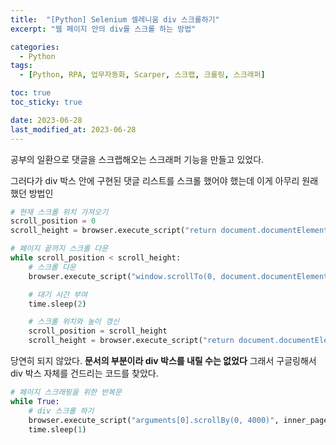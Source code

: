 ```yaml
---
title:  "[Python] Selenium 셀레니움 div 스크롤하기"
excerpt: "웹 페이지 안의 div를 스크롤 하는 방법"

categories:
  - Python
tags:
  - [Python, RPA, 업무자동화, Scarper, 스크랩, 크롤링, 스크래퍼]

toc: true
toc_sticky: true

date: 2023-06-28
last_modified_at: 2023-06-28
---
```


공부의 일환으로 댓글을 스크랩해오는 스크래퍼 기능을 만들고 있었다.

그러다가 div 박스 안에 구현된 댓글 리스트를 스크롤 했어야 했는데 이게 아무리 원래 했던 방법인

```python
# 현재 스크롤 위치 가져오기
scroll_position = 0
scroll_height = browser.execute_script("return document.documentElement.scrollHeight")

# 페이지 끝까지 스크롤 다운
while scroll_position < scroll_height:
    # 스크롤 다운
    browser.execute_script("window.scrollTo(0, document.documentElement.scrollHeight);")

    # 대기 시간 부여
    time.sleep(2)

    # 스크롤 위치와 높이 갱신
    scroll_position = scroll_height
    scroll_height = browser.execute_script("return document.documentElement.scrollHeight")
```

당연히 되지 않았다. **문서의 <body> 부분이라 div 박스를 내릴 수는 없었다** 그래서 구글링해서 div 박스 자체를 건드리는 코드를 찾았다.

```python
# 페이지 스크래핑을 위한 반복문
while True:
    # div 스크롤 하기
    browser.execute_script("arguments[0].scrollBy(0, 4000)", inner_page)
    time.sleep(1)
```